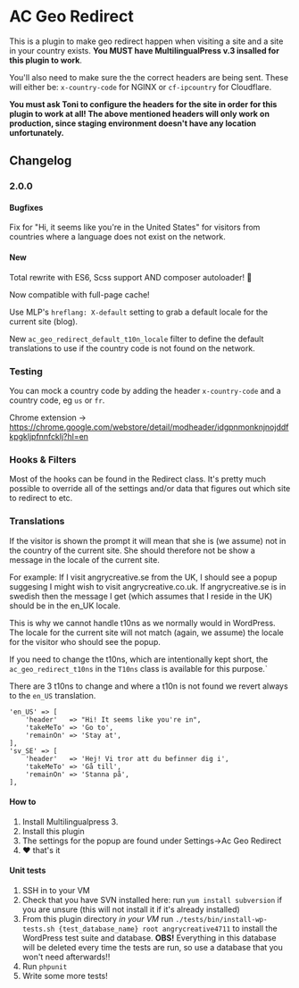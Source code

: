 # AC Geo Redirect

This is a plugin to make geo redirect happen when visiting a site and a site in your country exists. **You MUST have MultilingualPress v.3 insalled for this plugin to work**.

You'll also need to make sure the the correct headers are being sent. These will either be: `x-country-code` for NGINX or `cf-ipcountry` for Cloudflare.

**You must ask Toni to configure the headers for the site in order for this plugin to work at all! The above mentioned headers will only work on production, since staging environment doesn't have any location unfortunately.**

## Changelog

### 2.0.0

#### Bugfixes

Fix for "Hi, it seems like you're in the United States" for visitors from countries where a language does not exist on the network.

#### New

Total rewrite with ES6, Scss support AND composer autoloader! :tada:

Now compatible with full-page cache!

Use MLP's `hreflang: X-default` setting to grab a default locale for the current site (blog).

New `ac_geo_redirect_default_t10n_locale` filter to define the default translations to use if the country code is not found on the network.

### Testing

You can mock a country code by adding the header `x-country-code` and a country code, eg `us` or `fr`.

Chrome extension -> https://chrome.google.com/webstore/detail/modheader/idgpnmonknjnojddfkpgkljpfnnfcklj?hl=en

### Hooks & Filters

Most of the hooks can be found in the Redirect class. It's pretty much possible to override all of the settings and/or data that figures out which site to redirect to etc.

### Translations

If the visitor is shown the prompt it will mean that she is (we assume) not in the country of the current site. She should therefore not be show a message in the locale of the current site.

For example: If I visit angrycreative.se from the UK, I should see a popup suggesing I might wish to visit angrycreative.co.uk. If angrycreative.se is in swedish then the message I get (which assumes that I reside in the UK) should be in the en_UK locale.

This is why we cannot handle t10ns as we normally would in WordPress. The locale for the current site will not match (again, we assume) the locale for the visitor who should see the popup.

If you need to change the t10ns, which are intentionally kept short, the `ac_geo_redirect_t10ns` in the `T10ns` class is available for this purpose.`

There are 3 t10ns to change and where a t10n is not found we revert always to the `en_US` translation.

```
'en_US' => [
	'header'   => "Hi! It seems like you're in",
	'takeMeTo' => 'Go to',
	'remainOn' => 'Stay at',
],
'sv_SE' => [
	'header'   => 'Hej! Vi tror att du befinner dig i',
	'takeMeTo' => 'Gå till',
	'remainOn' => 'Stanna på',
],
```

#### How to

1. Install Multilingualpress 3.
2. Install this plugin
3. The settings for the popup are found under Settings->Ac Geo Redirect
4. :heart: that's it

#### Unit tests

1. SSH in to your VM
2. Check that you have SVN installed here: run `yum install subversion` if you are unsure (this will not install it if it's already installed)
3. From this plugin directory *in your VM* run `./tests/bin/install-wp-tests.sh {test_database_name} root angrycreative4711` to install the WordPress test suite and database. **OBS!** Everything in this database will be deleted every time the tests are run, so use a database that you won't need afterwards!!
4. Run `phpunit`
5. Write some more tests!
